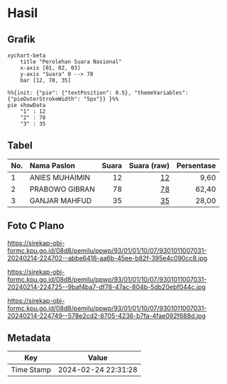 # Hasil

## Grafik

```mermaid
xychart-beta
    title "Perolehan Suara Nasional"
    x-axis [01, 02, 03]
    y-axis "Suara" 0 --> 78
    bar [12, 78, 35]
```

```mermaid
%%{init: {"pie": {"textPosition": 0.5}, "themeVariables": {"pieOuterStrokeWidth": "5px"}} }%%
pie showData
    "1" : 12
    "2" : 78
    "3" : 35
```

## Tabel

| No. | Nama Paslon    | Suara | Suara (raw) | Persentase |
|:--- |:-------------- | -----:| -----------:| ----------:|
| 1   | ANIES MUHAIMIN | 12    | [12][p-1]   | 9,60       |
| 2   | PRABOWO GIBRAN | 78    | [78][p-2]   | 62,40      |
| 3   | GANJAR MAHFUD  | 35    | [35][p-3]   | 28,00      |


[p-1]: https://github.com/gigit-pemilu/pemilu-2024/blob/main/pilpres/hitung-suara/sub/93-papua-selatan/sub/01-merauke/sub/01-merauke/sub/1007-rimba-jaya/sub/031-tps/sub/paslon-1.txt
[p-2]: https://github.com/gigit-pemilu/pemilu-2024/blob/main/pilpres/hitung-suara/sub/93-papua-selatan/sub/01-merauke/sub/01-merauke/sub/1007-rimba-jaya/sub/031-tps/sub/paslon-2.txt
[p-3]: https://github.com/gigit-pemilu/pemilu-2024/blob/main/pilpres/hitung-suara/sub/93-papua-selatan/sub/01-merauke/sub/01-merauke/sub/1007-rimba-jaya/sub/031-tps/sub/paslon-3.txt

## Foto C Plano

https://sirekap-obj-formc.kpu.go.id/08d8/pemilu/ppwp/93/01/01/10/07/9301011007031-20240214-224702--abbe6416-aa6b-45ee-b82f-395e4c090cc8.jpg

https://sirekap-obj-formc.kpu.go.id/08d8/pemilu/ppwp/93/01/01/10/07/9301011007031-20240214-224725--9baf4ba7-df78-47ac-804b-5db20ebf044c.jpg

https://sirekap-obj-formc.kpu.go.id/08d8/pemilu/ppwp/93/01/01/10/07/9301011007031-20240214-224749--578e2cd2-8705-4236-b7fa-4fae092f688d.jpg


## Metadata

| Key        | Value               |
| ---------- | ------------------- |
| Time Stamp | 2024-02-24 22:31:28 |



